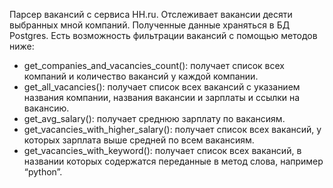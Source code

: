 Парсер вакансий с сервиса HH.ru. Отслеживает вакансии десяти выбранных мной компаний. Полученные данные храняться в БД Postgres. Есть возможность фильтрации вакансий с помощью методов ниже:

- get_companies_and_vacancies_count(): получает список всех компаний и количество вакансий у каждой компании.
- get_all_vacancies(): получает список всех вакансий с указанием названия компании, названия вакансии и зарплаты и ссылки на вакансию.
- get_avg_salary(): получает среднюю зарплату по вакансиям.
- get_vacancies_with_higher_salary(): получает список всех вакансий, у которых зарплата выше средней по всем вакансиям.
- get_vacancies_with_keyword(): получает список всех вакансий, в названии которых содержатся переданные в метод слова, например “python”.
